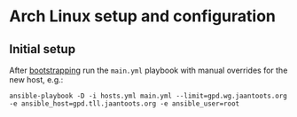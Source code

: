 # Arch Linux setup and configuration

## Initial setup

After [bootstrapping](/bootstrap) run the `main.yml` playbook with manual
overrides for the new host, e.g.:

```shell
ansible-playbook -D -i hosts.yml main.yml --limit=gpd.wg.jaantoots.org -e ansible_host=gpd.tll.jaantoots.org -e ansible_user=root
```
